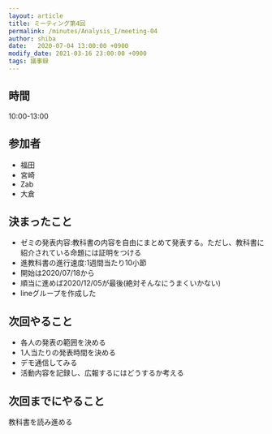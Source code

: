 ```yaml
---
layout: article
title: ミーティング第4回
permalink: /minutes/Analysis_I/meeting-04
author: shiba
date:   2020-07-04 13:00:00 +0900
modify_date: 2021-03-16 23:00:00 +0900
tags: 議事録
---
```



## 時間

10:00-13:00

## 参加者

- 福田
- 宮崎
- Zab
- 大倉

## 決まったこと

- ゼミの発表内容:教科書の内容を自由にまとめて発表する。ただし、教科書に紹介されている命題には証明をつける
- 進教科書の進行速度:1週間当たり10小節
- 開始は2020/07/18から
- 順当に進めば2020/12/05が最後(絶対そんなにうまくいかない)
- lineグループを作成した

## 次回やること

- 各人の発表の範囲を決める
- 1人当たりの発表時間を決める
- デモ通信してみる
- 活動内容を記録し、広報するにはどうするか考える

## 次回までにやること

教科書を読み進める